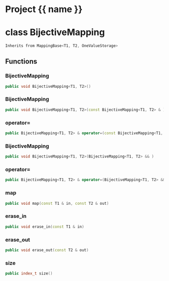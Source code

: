 <script setup>
import {useRoute} from 'vitepress'
const {path} = useRoute()
const tokens = path.split('/')
const words = tokens[2].split('-');
for (let i = 0; i < words.length; i++) {
    words[i] = words[i].charAt(0).toUpperCase() + words[i].slice(1);
    words[i] = words[i].replace('geode', 'Geode')
}
const name = words.join('-');
</script>
# Project {{ name }}

# class BijectiveMapping


```cpp
Inherits from MappingBase<T1, T2, OneValueStorage>
```



## Functions

### BijectiveMapping

```cpp
public void BijectiveMapping<T1, T2>()
```


### BijectiveMapping

```cpp
public void BijectiveMapping<T1, T2>(const BijectiveMapping<T1, T2> & )
```


### operator=

```cpp
public BijectiveMapping<T1, T2> & operator=(const BijectiveMapping<T1, T2> & )
```


### BijectiveMapping

```cpp
public void BijectiveMapping<T1, T2>(BijectiveMapping<T1, T2> && )
```


### operator=

```cpp
public BijectiveMapping<T1, T2> & operator=(BijectiveMapping<T1, T2> && )
```


### map

```cpp
public void map(const T1 & in, const T2 & out)
```


### erase_in

```cpp
public void erase_in(const T1 & in)
```


### erase_out

```cpp
public void erase_out(const T2 & out)
```


### size

```cpp
public index_t size()
```





